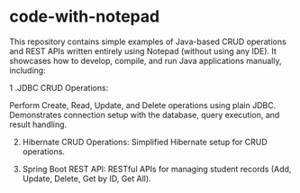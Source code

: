 # code-with-notepad
This repository contains simple examples of Java-based CRUD operations 
and REST APIs written entirely using Notepad (without using any IDE).
It showcases how to develop, compile, and run Java applications manually, including:


1 .JDBC CRUD Operations:

Perform Create, Read, Update, and Delete operations using plain JDBC.
Demonstrates connection setup with the database, query execution, and result handling.


2. Hibernate CRUD Operations:
Simplified Hibernate setup for CRUD operations.


3. Spring Boot REST API:
RESTful APIs for managing student records (Add, Update, Delete, Get by ID, Get All).




